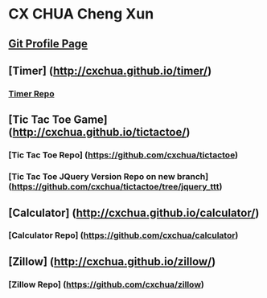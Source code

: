 # CX CHUA Cheng Xun
## [Git Profile Page](https://github.com/cxchua)
## [Timer] (http://cxchua.github.io/timer/)
### [Timer Repo](https://github.com/cxchua/timer)
## [Tic Tac Toe Game] (http://cxchua.github.io/tictactoe/)
### [Tic Tac Toe Repo] (https://github.com/cxchua/tictactoe)
### [Tic Tac Toe JQuery Version Repo on new branch] (https://github.com/cxchua/tictactoe/tree/jquery_ttt)
## [Calculator] (http://cxchua.github.io/calculator/)
### [Calculator Repo] (https://github.com/cxchua/calculator)
## [Zillow] (http://cxchua.github.io/zillow/)
### [Zillow Repo] (https://github.com/cxchua/zillow)

